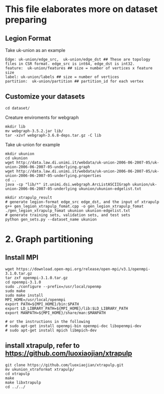 # This file elaborates more on dataset preparing

## Legion Format
Take uk-union as an example
```
Edge: uk-union/edge_src,  uk-union/edge_dst ## These are topology files in CSR format. edge_src is int64, edge_dst is int32.
feature:  uk-union/features ## size = number of vertices x feature size
label: uk-union/labels ## size = number of vertices
partition:  uk-union/partition ## partition_id for each vertex
```
## Customize your datasets
```
cd dataset/
```
Creature enviroments for webgraph
```
mkdir lib
mv webgraph-3.5.2.jar lib/
tar -xzvf webgraph-3.6.8-deps.tar.gz -C lib
```
Take uk-union for example
```
mkdir ukunion
cd ukunion
wget http://data.law.di.unimi.it/webdata/uk-union-2006-06-2007-05/uk-union-2006-06-2007-05-underlying.graph
wget http://data.law.di.unimi.it/webdata/uk-union-2006-06-2007-05/uk-union-2006-06-2007-05-underlying.properties
cd ..
java -cp "lib/*" it.unimi.dsi.webgraph.ArcListASCIIGraph ukunion/uk-union-2006-06-2007-05-underlying ukunion/ukunion-edgelist.txt

mkdir xtrapulp_result
# generate legion-format edge_src edge_dst, and the input of xtrapulp
g++ gen_legion_xtrapulp_fomat.cpp -o gen_legion_xtrapulp_fomat
./gen_legion_xtrapulp_fomat ukunion ukunion-edgelist.txt
# generate training sets, validation sets, and test sets
python gen_sets.py --dataset_name ukunion

```

# 2. Graph partitioning
## Install MPI
```
wget https://download.open-mpi.org/release/open-mpi/v3.1/openmpi-3.1.0.tar.gz
tar zxf openmpi-3.1.0.tar.gz
cd openmpi-3.1.0
sudo ./configure --prefix=/usr/local/openmp
sudo make
sudo make install
MPI_HOME=/usr/local/openmpi
export PATH=${MPI_HOME}/bin:$PATH
export LD_LIBRARY_PATH=${MPI_HOME}/lib:$LD_LIBRARY_PATH
export MANPATH=${MPI_HOME}/share/man:$MANPATH

# or the instructions in the following
# sudo apt-get install openmpi-bin openmpi-doc libopenmpi-dev
# sudo apt-get install mpich libmpich-dev

```
## install xtrapulp, refer to https://github.com/luoxiaojian/xtrapulp
```
git clone https://github.com/luoxiaojian/xtrapulp.git
mv ukunion_xtraformat xtrapulp/
cd xtrapulp
make
make libxtrapulp
cd ../../
```